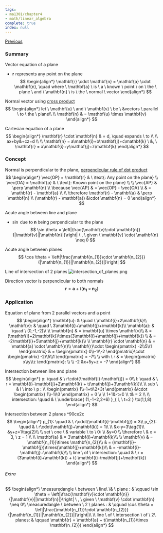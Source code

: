 ```yaml
---
tags:
- ma1301/chapter4
- math/linear_algebra
complete: true
index: null
---
```

[Previous](/labyrinth/notes/math/ma1301/lines_in_R³)

### Summary
Vector equation of a plane
- $\mathbf{r}$ represents any point on the plane
$$
\begin{align*}
\mathbf{r} \cdot \mathbf{n} = \mathbf{a} \cdot \mathbf{n}, \quad where \ \mathbf{a} \ is \ a \ known \ point \ on \ the \ plane \ and \ \mathbf{n} \ is \ the \ normal \ vector
\end{align*}
$$

Normal vector using [cross product](/labyrinth/notes/math/ma1301/cross_product)
$$
\begin{align*}
let \ \mathbf{u} \ and \ \mathbf{v} \ be \ &vectors \ parallel \ to \ the \ plane\\
\\
\mathbf{n} & = \mathbf{u} \times \mathbf{v}
\end{align*}
$$

Cartesian equation of a plane
$$
\begin{align*}
\mathbf{r} \cdot \mathbf{n} & = d, \quad expands \ to \\
\\
ax+by&+cz=d \\
\\
\mathbf{n} = a\mathbf{i}+b\mathbf{j}+c\mathbf{k} \ &, \ \mathbf{r} = x\mathbf{i}+y\mathbf{j}+z\mathbf{k}
\end{align*}
$$

### Concept
Normal is perpendicular to the plane, [perpendicular rule of dot product](/labyrinth/notes/math/ma1301/dot_product)
$$
\begin{align*}
\vec{OP} = \mathbf{r} & \ \text{: Any point on the plane} \\
\vec{OA} = \mathbf{a} & \ \text{: Known point on the plane} \\
\\
\vec{AP} & \perp \mathbf{n} \\
\because \vec{AP} & = \vec{OP} - \vec{OA} \\
& = \mathbf{r} - \mathbf{a} \\
\\
\therefore \mathbf{r} - \mathbf{a} & \perp \mathbf{n} \\
(\mathbf{r} - \mathbf{a}) &\cdot \mathbf{n} = 0
\end{align*}
$$

Acute angle between line and plane
- $\sin$ due to $\mathbf{n}$ being perpendicular to the plane
$$
\sin \theta = \left|\frac{\mathbf{v}\cdot \mathbf{n}}{|\mathbf{v}||\mathbf{n}|}\right| \ , \ given \ \mathbf{v} \cdot \mathbf{n} \neq 0
$$

Acute angle between planes
$$
\cos \theta = \left|\frac{\mathbf{n_{1}}\cdot \mathbf{n_{2}}}{|\mathbf{n_{1}}||\mathbf{n_{2}}|}\right|
$$

Line of intersection of 2 planes
<img src="/labyrinth/assets/intersection_of_planes.png" alt="intersection_of_planes.png" class="mx-auto object-fill" style="" />

Direction vector is perpendicular to both normals
$$
\mathbf{r} = \mathbf{a} + t(\mathbf{n_{1}}\times \mathbf{n_{2}})
$$

### Application
Equation of plane from 2 parallel vectors and a point
$$
\begin{align*}
\mathbf{u}: & \quad \ \mathbf{i}+2\mathbf{k}\\
\mathbf{v}: & \quad \ 3\mathbf{i}+\mathbf{j}+\mathbf{k}\\
\mathbf{a}: & \quad \ (0,-1,-2)\\
\\
\mathbf{n} & = \mathbf{u} \times \mathbf{v}\\
& = (\mathbf{i}+2\mathbf{k})\times(3\mathbf{i}+\mathbf{j}+\mathbf{k}) \\
& = -2\mathbf{i}+5\mathbf{j}+\mathbf{k}\\
\\
\mathbf{r} \cdot \mathbf{n} & = \mathbf{a} \cdot \mathbf{n}\\
\mathbf{r}\cdot \begin{pmatrix}
-2\\5\\1
\end{pmatrix} & = \begin{pmatrix}
0\\-1\\-2
\end{pmatrix}\cdot \begin{pmatrix}
-2\\5\\1
\end{pmatrix} = -7\\
\\
with \ r & = \begin{pmatrix}
x\\y\\z
\end{pmatrix}: \\
\\
-2 &x+5y+z = -7
\end{align*}
$$

Intersection between line and plane
$$
\begin{align*}
p: \quad & \ r\cdot(\mathbf{i}-\mathbf{j}) = 0\\
l: \quad & \ r = \mathbf{i}-\mathbf{j}+2\mathbf{k} + t(\mathbf{j}+3\mathbf{k})\\
\\
sub \ & l \ into \ p : \\
\begin{pmatrix}
1\\-1+t\\2+3t
\end{pmatrix} &\cdot \begin{pmatrix}
1\\-1\\0
\end{pmatrix} = 0 \\
\\
1+1&-t=0 \\
t& = 2 \\
\\
intersection: \quad & \ \underbrace{ (1,-1+2,2+6) }_{ l, \ t=2 } \to(1,1,8)
\end{align*}
$$

Intersection between 2 planes ^90ce2c
$$
\begin{align*}
p_{1}: \quad & \ r\cdot(\mathbf{i}-\mathbf{j}) = 3\\
p_{2}: \quad & \ r\cdot(\mathbf{j}+\mathbf{k}) = 1\\
\\
&x-y=3\tag{1}\\ 
&y+z=1\tag{2}\\
\\
set \ one \ & variable \ to \ 0: \\
&y=0 \\
\therefore \ & x = 3, \ z = 1 \\
\\
\mathbf{a} & = 3\mathbf{i}+\mathbf{k}\\
\\
\mathbf{v} & = \mathbf{n_{1}}\times \mathbf{n_{2}}\\
& = (\mathbf{i}-\mathbf{j})\times(\mathbf{j}+\mathbf{k})\\
& = -\mathbf{i}-\mathbf{j}+\mathbf{k}\\
\\
line \ of \ intersection: \quad & \ r = (3\mathbf{i}+\mathbf{k}) + t(-\mathbf{i}-\mathbf{j}+\mathbf{k})
\end{align*} 
$$

###### Extra
$$
\begin{align*}
\measuredangle \ between \ line\ \& \ plane : & \qquad \sin \theta = \left|\frac{\mathbf{v}\cdot \mathbf{n}}{|\mathbf{v}||\mathbf{n}|}\right| \ , \ given \ \mathbf{v} \cdot \mathbf{n} \neq 0\\
\measuredangle \ between \ 2 \ planes : & \qquad \cos \theta = \left|\frac{\mathbf{n_{1}}\cdot \mathbf{n_{2}}}{|\mathbf{n_{1}}||\mathbf{n_{2}}|}\right|\\
\\
line \ of \ intersection \ of \ 2\ planes: & \qquad \mathbf{r} = \mathbf{a} + t(\mathbf{n_{1}}\times \mathbf{n_{2}})
\end{align*}
$$